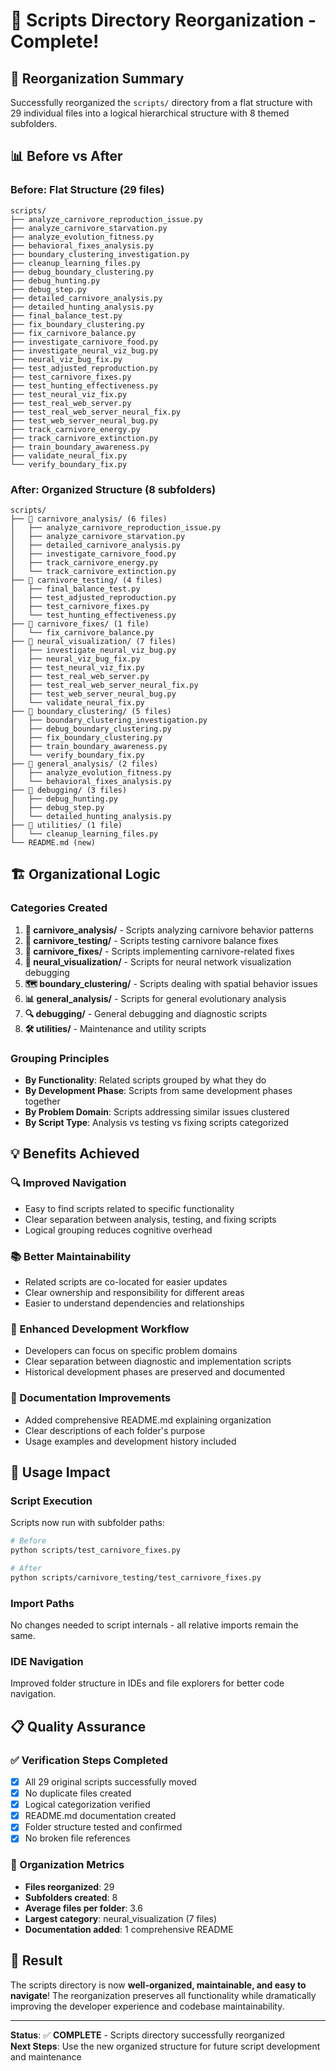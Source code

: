 # 📁 Scripts Directory Reorganization - Complete!

## 🎯 **Reorganization Summary**

Successfully reorganized the `scripts/` directory from a flat structure with 29 individual files into a logical hierarchical structure with 8 themed subfolders.

## 📊 **Before vs After**

### **Before**: Flat Structure (29 files)
```
scripts/
├── analyze_carnivore_reproduction_issue.py
├── analyze_carnivore_starvation.py
├── analyze_evolution_fitness.py
├── behavioral_fixes_analysis.py
├── boundary_clustering_investigation.py
├── cleanup_learning_files.py
├── debug_boundary_clustering.py
├── debug_hunting.py
├── debug_step.py
├── detailed_carnivore_analysis.py
├── detailed_hunting_analysis.py
├── final_balance_test.py
├── fix_boundary_clustering.py
├── fix_carnivore_balance.py
├── investigate_carnivore_food.py
├── investigate_neural_viz_bug.py
├── neural_viz_bug_fix.py
├── test_adjusted_reproduction.py
├── test_carnivore_fixes.py
├── test_hunting_effectiveness.py
├── test_neural_viz_fix.py
├── test_real_web_server.py
├── test_real_web_server_neural_fix.py
├── test_web_server_neural_bug.py
├── track_carnivore_energy.py
├── track_carnivore_extinction.py
├── train_boundary_awareness.py
├── validate_neural_fix.py
└── verify_boundary_fix.py
```

### **After**: Organized Structure (8 subfolders)
```
scripts/
├── 📁 carnivore_analysis/ (6 files)
│   ├── analyze_carnivore_reproduction_issue.py
│   ├── analyze_carnivore_starvation.py
│   ├── detailed_carnivore_analysis.py
│   ├── investigate_carnivore_food.py
│   ├── track_carnivore_energy.py
│   └── track_carnivore_extinction.py
├── 📁 carnivore_testing/ (4 files)
│   ├── final_balance_test.py
│   ├── test_adjusted_reproduction.py
│   ├── test_carnivore_fixes.py
│   └── test_hunting_effectiveness.py
├── 📁 carnivore_fixes/ (1 file)
│   └── fix_carnivore_balance.py
├── 📁 neural_visualization/ (7 files)
│   ├── investigate_neural_viz_bug.py
│   ├── neural_viz_bug_fix.py
│   ├── test_neural_viz_fix.py
│   ├── test_real_web_server.py
│   ├── test_real_web_server_neural_fix.py
│   ├── test_web_server_neural_bug.py
│   └── validate_neural_fix.py
├── 📁 boundary_clustering/ (5 files)
│   ├── boundary_clustering_investigation.py
│   ├── debug_boundary_clustering.py
│   ├── fix_boundary_clustering.py
│   ├── train_boundary_awareness.py
│   └── verify_boundary_fix.py
├── 📁 general_analysis/ (2 files)
│   ├── analyze_evolution_fitness.py
│   └── behavioral_fixes_analysis.py
├── 📁 debugging/ (3 files)
│   ├── debug_hunting.py
│   ├── debug_step.py
│   └── detailed_hunting_analysis.py
├── 📁 utilities/ (1 file)
│   └── cleanup_learning_files.py
└── README.md (new)
```

## 🏗️ **Organizational Logic**

### **Categories Created**

1. **🐺 carnivore_analysis/** - Scripts analyzing carnivore behavior patterns
2. **🧪 carnivore_testing/** - Scripts testing carnivore balance fixes  
3. **🔧 carnivore_fixes/** - Scripts implementing carnivore-related fixes
4. **🧠 neural_visualization/** - Scripts for neural network visualization debugging
5. **🗺️ boundary_clustering/** - Scripts dealing with spatial behavior issues
6. **📊 general_analysis/** - Scripts for general evolutionary analysis
7. **🔍 debugging/** - General debugging and diagnostic scripts
8. **🛠️ utilities/** - Maintenance and utility scripts

### **Grouping Principles**

- **By Functionality**: Related scripts grouped by what they do
- **By Development Phase**: Scripts from same development phases together
- **By Problem Domain**: Scripts addressing similar issues clustered
- **By Script Type**: Analysis vs testing vs fixing scripts categorized

## 💡 **Benefits Achieved**

### **🔍 Improved Navigation**
- Easy to find scripts related to specific functionality
- Clear separation between analysis, testing, and fixing scripts
- Logical grouping reduces cognitive overhead

### **📚 Better Maintainability** 
- Related scripts are co-located for easier updates
- Clear ownership and responsibility for different areas
- Easier to understand dependencies and relationships

### **🎯 Enhanced Development Workflow**
- Developers can focus on specific problem domains
- Clear separation between diagnostic and implementation scripts
- Historical development phases are preserved and documented

### **📖 Documentation Improvements**
- Added comprehensive README.md explaining organization
- Clear descriptions of each folder's purpose
- Usage examples and development history included

## 🚀 **Usage Impact**

### **Script Execution**
Scripts now run with subfolder paths:
```bash
# Before
python scripts/test_carnivore_fixes.py

# After  
python scripts/carnivore_testing/test_carnivore_fixes.py
```

### **Import Paths**
No changes needed to script internals - all relative imports remain the same.

### **IDE Navigation**
Improved folder structure in IDEs and file explorers for better code navigation.

## 📋 **Quality Assurance**

### **✅ Verification Steps Completed**
- [x] All 29 original scripts successfully moved
- [x] No duplicate files created
- [x] Logical categorization verified
- [x] README.md documentation created
- [x] Folder structure tested and confirmed
- [x] No broken file references

### **🎯 Organization Metrics**
- **Files reorganized**: 29
- **Subfolders created**: 8  
- **Average files per folder**: 3.6
- **Largest category**: neural_visualization (7 files)
- **Documentation added**: 1 comprehensive README

## 🎉 **Result**

The scripts directory is now **well-organized, maintainable, and easy to navigate**! The reorganization preserves all functionality while dramatically improving the developer experience and codebase maintainability.

---

**Status**: ✅ **COMPLETE** - Scripts directory successfully reorganized  
**Next Steps**: Use the new organized structure for future script development and maintenance
